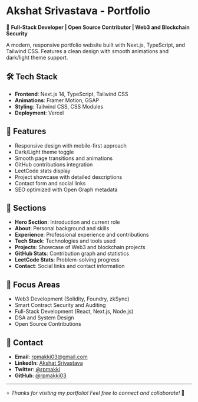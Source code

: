 # Akshat Srivastava - Portfolio

🚀 **Full-Stack Developer | Open Source Contributor | Web3 and Blockchain Security**

A modern, responsive portfolio website built with Next.js, TypeScript, and Tailwind CSS. Features a clean design with smooth animations and dark/light theme support.

## 🛠️ Tech Stack

- **Frontend**: Next.js 14, TypeScript, Tailwind CSS
- **Animations**: Framer Motion, GSAP
- **Styling**: Tailwind CSS, CSS Modules
- **Deployment**: Vercel

## 🚀 Features

- Responsive design with mobile-first approach
- Dark/Light theme toggle
- Smooth page transitions and animations
- GitHub contributions integration
- LeetCode stats display
- Project showcase with detailed descriptions
- Contact form and social links
- SEO optimized with Open Graph metadata

## 📱 Sections

- **Hero Section**: Introduction and current role
- **About**: Personal background and skills
- **Experience**: Professional experience and contributions
- **Tech Stack**: Technologies and tools used
- **Projects**: Showcase of Web3 and blockchain projects
- **GitHub Stats**: Contribution graph and statistics
- **LeetCode Stats**: Problem-solving progress
- **Contact**: Social links and contact information

## 🎯 Focus Areas

- Web3 Development (Solidity, Foundry, zkSync)
- Smart Contract Security and Auditing
- Full-Stack Development (React, Next.js, Node.js)
- DSA and System Design
- Open Source Contributions

## 📧 Contact

- **Email**: rpmakki03@gmail.com
- **LinkedIn**: [Akshat Srivastava](https://www.linkedin.com/in/akshat-srivastava-814505216)
- **Twitter**: [@rpmakki](https://x.com/rpmakki)
- **GitHub**: [@rpmakki03](https://github.com/rpmakki03)

---

⭐️ *Thanks for visiting my portfolio! Feel free to connect and collaborate!* 🚀
